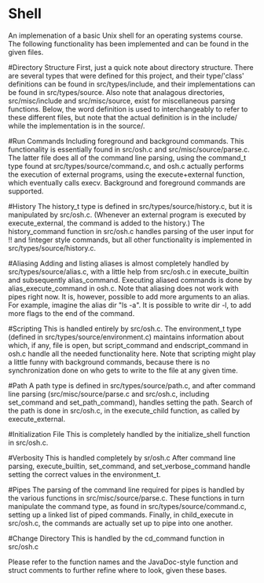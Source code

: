 # Shell
An implemenation of a basic Unix shell for an operating systems course. The following functionality
has been implemented and can be found in the given files.

#Directory Structure
First, just a quick note about directory structure. There are several types that were defined for
this project, and their type/'class' definitions can be found in src/types/include, and their
implementations can be found in src/types/source. Also note that analagous directories,
src/misc/include and src/misc/source, exist for miscellaneous parsing functions. Below, the word
definition is used to interchangeably to refer to these different files, but note that the actual
definition is in the include/ while the implementation is in the source/.

#Run Commands
Including foreground and background commands. This functionality is essentially found in src/osh.c
and src/misc/source/parse.c. The latter file does all of the command line parsing, using the
command\_t type found at src/types/source/command.c, and osh.c actually performs the execution of
external programs, using the execute\+external function, which eventually calls execv. Background
and foreground commands are supported.

#History
The history\_t type is defined in src/types/source/history.c, but it is manipulated by src/osh.c.
(Whenever an external program is executed by execute\_external, the command is added to the
history.) The history\_command function in src/osh.c handles parsing of the user input for !! and
!integer style commands, but all other functionality is implemented in src/types/source/history.c.

#Aliasing
Adding and listing aliases is almost completely handled by src/types/source/alias.c, with a little
help from src/osh.c in execute\_builtin and subsequently alias\_command. Executing aliased commands
is done by alias\_execute\_command in osh.c. Note that aliasing does not work with pipes right now.
It is, however, possible to add more arguments to an alias. For example, imagine the alias dir "ls
-a". It is possible to write dir -l, to add more flags to the end of the command.

#Scripting
This is handled entirely by src/osh.c. The environment\_t type (defined in
src/types/source/environment.c) maintains information about which, if any, file is open, but
script\_command and endscript\_command in osh.c handle all the needed functionality here. Note that
scripting might play a little funny with background commands, because there is no synchronization
done on who gets to write to the file at any given time.

#Path
A path type is defined in src/types/source/path.c, and after command line parsing
(src/misc/source/parse.c and src/osh.c, including set\_command and set\_path\_command), handles
setting the path. Search of the path is done in src/osh.c, in the execute\_child function, as called
by execute\_external.

#Initialization File
This is completely handled by the initialize\_shell function in src/osh.c.

#Verbosity
This is handled completely by sr/osh.c After command line parsing, execute\_builtin, set\_command,
and set\_verbose\_command handle setting the correct values in the environment\_t.

#Pipes
The parsing of the command line required for pipes is handled by the various functions in
src/misc/source/parse.c. These functions in turn manipulate the command type, as found in
src/types/source/command.c, setting up a linked list of piped commands. Finally, in child\_execute
in src/osh.c, the commands are actually set up to pipe into one another.

#Change Directory
This is handled by the cd\_command function in src/osh.c

Please refer to the function names and the JavaDoc-style function and struct comments to further
refine where to look, given these bases.
